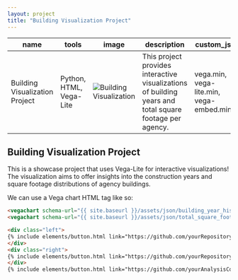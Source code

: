 ```yaml
---
layout: project
title: "Building Visualization Project"
---
```


| name | tools | image | description | custom_js |
| --- | --- | --- | --- | --- |
| Building Visualization Project | Python, HTML, Vega-Lite | ![Building Visualization](assets/pngs/building_visualization.png) | This project provides interactive visualizations of building years and total square footage per agency. | vega.min, vega-lite.min, vega-embed.min |

## Building Visualization Project

This is a showcase project that uses Vega-Lite for interactive visualizations! The visualization aims to offer insights into the construction years and square footage distributions of agency buildings.

We can use a Vega chart HTML tag like so:

```html
<vegachart schema-url="{{ site.baseurl }}/assets/json/building_year_histogram_improved.json" style="width: 100%;"></vegachart>
<vegachart schema-url="{{ site.baseurl }}/assets/json/total_square_footage_per_agency.json" style="width: 100%;"></vegachart>

<div class="left">
{% include elements/button.html link="https://github.com/yourRepository/building_year_histogram_improved.json" text="Building Year Histogram Data" %}
</div>
<div class="right">
{% include elements/button.html link="https://github.com/yourRepository/total_square_footage_per_agency.json" text="Total Square Footage Data" %}
</div>
{% include elements/button.html link="https://github.com/yourAnalysisCodeRepo/analysis_script.py" text="The Analysis" %}
